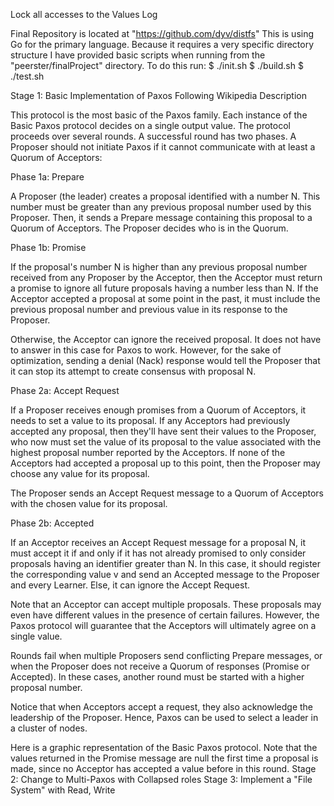 Lock all accesses to the Values Log

Final Repository is located at "https://github.com/dyv/distfs"
This is using Go for the primary language. Because it requires a very specific
directory structure I have provided basic scripts when running from the
"peerster/finalProject" directory. To do this run:
$ ./init.sh
$ ./build.sh
$ ./test.sh

Stage 1: Basic Implementation of Paxos Following Wikipedia Description

This protocol is the most basic of the Paxos family. Each instance of the Basic
Paxos protocol decides on a single output value. The protocol proceeds over
several rounds. A successful round has two phases. A Proposer should not
initiate Paxos if it cannot communicate with at least a Quorum of Acceptors:

Phase 1a: Prepare

A Proposer (the leader) creates a proposal identified with a number N. This
number must be greater than any previous proposal number used by this Proposer.
Then, it sends a Prepare message containing this proposal to a Quorum of
Acceptors. The Proposer decides who is in the Quorum.

Phase 1b: Promise

If the proposal's number N is higher than any previous proposal number received
from any Proposer by the Acceptor, then the Acceptor must return a promise to
ignore all future proposals having a number less than N. If the Acceptor
accepted a proposal at some point in the past, it must include the previous
proposal number and previous value in its response to the Proposer.

Otherwise, the Acceptor can ignore the received proposal. It does not have to
answer in this case for Paxos to work. However, for the sake of optimization,
sending a denial (Nack) response would tell the Proposer that it can stop its
attempt to create consensus with proposal N.

Phase 2a: Accept Request

If a Proposer receives enough promises from a Quorum of Acceptors, it needs to
set a value to its proposal. If any Acceptors had previously accepted any
proposal, then they'll have sent their values to the Proposer, who now must set
the value of its proposal to the value associated with the highest proposal
number reported by the Acceptors. If none of the Acceptors had accepted a
proposal up to this point, then the Proposer may choose any value for its
proposal.

The Proposer sends an Accept Request message to a Quorum of Acceptors with the
chosen value for its proposal.

Phase 2b: Accepted

If an Acceptor receives an Accept Request message for a proposal N, it must
accept it if and only if it has not already promised to only consider proposals
having an identifier greater than N. In this case, it should register the
corresponding value v and send an Accepted message to the Proposer and every
Learner. Else, it can ignore the Accept Request.

Note that an Acceptor can accept multiple proposals. These proposals may even
have different values in the presence of certain failures. However, the Paxos
protocol will guarantee that the Acceptors will ultimately agree on a single
value.

Rounds fail when multiple Proposers send conflicting Prepare messages, or when
the Proposer does not receive a Quorum of responses (Promise or Accepted). In
these cases, another round must be started with a higher proposal number.

Notice that when Acceptors accept a request, they also acknowledge the
leadership of the Proposer. Hence, Paxos can be used to select a leader in a
cluster of nodes.

Here is a graphic representation of the Basic Paxos protocol. Note that the
values returned in the Promise message are null the first time a proposal is
made, since no Acceptor has accepted a value before in this round.
Stage 2: Change to Multi-Paxos with Collapsed roles
Stage 3: Implement a "File System" with Read, Write
